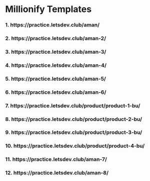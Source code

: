 # Millionify Templates

<h3>1. <span>https://practice.letsdev.club/aman/</span></h3>
<h3>2. <span>https://practice.letsdev.club/aman-2/</span></h3>
<h3>3. <span>https://practice.letsdev.club/aman-3/</span></h3>
<h3>4. <span>https://practice.letsdev.club/aman-4/</span></h3>
<h3>5. <span>https://practice.letsdev.club/aman-5/</span></h3>
<h3>6. <span>https://practice.letsdev.club/aman-6/</span></h3>
<h3>7. <span>https://practice.letsdev.club/product/product-1-bu/</span></h3>
<h3>8. <span>https://practice.letsdev.club/product/product-2-bu/</span></h3>
<h3>9. <span>https://practice.letsdev.club/product/product-3-bu/</span></h3>
<h3>10. <span>https://practice.letsdev.club/product/product-4-bu/</span></h3>
<h3>11. <span>https://practice.letsdev.club/aman-7/</span></h3>
<h3>12. <span>https://practice.letsdev.club/aman-8/</span></h3>


